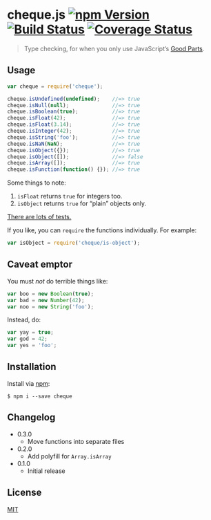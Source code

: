 # cheque.js [![npm Version](http://img.shields.io/npm/v/cheque.svg?style=flat)](https://www.npmjs.org/package/cheque) [![Build Status](https://img.shields.io/travis/yuanqing/cheque.svg?style=flat)](https://travis-ci.org/yuanqing/cheque) [![Coverage Status](https://img.shields.io/coveralls/yuanqing/cheque.svg?style=flat)](https://coveralls.io/r/yuanqing/cheque)

> Type checking, for when you only use JavaScript&rsquo;s [Good Parts](https://youtu.be/hQVTIJBZook).

## Usage

```js
var cheque = require('cheque');

cheque.isUndefined(undefined);    //=> true
cheque.isNull(null);              //=> true
cheque.isBoolean(true);           //=> true
cheque.isFloat(42);               //=> true
cheque.isFloat(3.14);             //=> true
cheque.isInteger(42);             //=> true
cheque.isString('foo');           //=> true
cheque.isNaN(NaN);                //=> true
cheque.isObject({});              //=> true
cheque.isObject([]);              //=> false
cheque.isArray([]);               //=> true
cheque.isFunction(function() {}); //=> true
```

Some things to note:

1. `isFloat` returns `true` for integers too.
2. `isObject` returns `true` for &ldquo;plain&rdquo; objects only.

[There are lots of tests.](test)

If you like, you can `require` the functions individually. For example:

```js
var isObject = require('cheque/is-object');
```

## Caveat emptor

You must *not* do terrible things like:

```js
var boo = new Boolean(true);
var bad = new Number(42);
var noo = new String('foo');
```

Instead, do:

```js
var yay = true;
var god = 42;
var yes = 'foo';
```

## Installation

Install via [npm](https://www.npmjs.org/):

```
$ npm i --save cheque
```

## Changelog

- 0.3.0
  - Move functions into separate files
- 0.2.0
  - Add polyfill for `Array.isArray`
- 0.1.0
  - Initial release

## License

[MIT](LICENSE.md)
